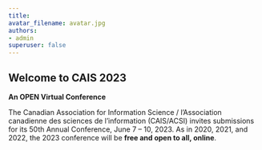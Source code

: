 ```yaml
---
title: 
avatar_filename: avatar.jpg
authors:
- admin
superuser: false
---
```

## Welcome to CAIS 2023


**An OPEN Virtual Conference**

The Canadian Association for Information Science / l’Association canadienne des sciences de l’information (CAIS/ACSI) invites submissions for its 50th Annual Conference, June 7 – 10, 2023. As in 2020, 2021, and 2022, the 2023 conference will be <b>free and open to all, online</b>.
